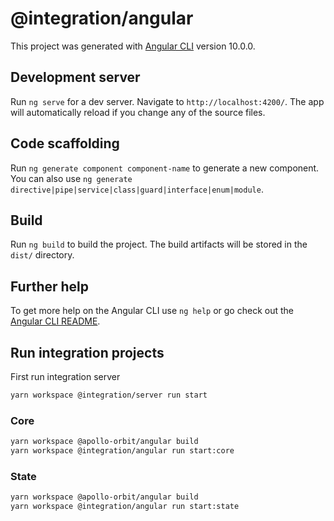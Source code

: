 # @integration/angular

This project was generated with [Angular CLI](https://github.com/angular/angular-cli) version 10.0.0.

## Development server

Run `ng serve` for a dev server. Navigate to `http://localhost:4200/`. The app will automatically reload if you change any of the source files.

## Code scaffolding

Run `ng generate component component-name` to generate a new component. You can also use `ng generate directive|pipe|service|class|guard|interface|enum|module`.

## Build

Run `ng build` to build the project. The build artifacts will be stored in the `dist/` directory.

## Further help

To get more help on the Angular CLI use `ng help` or go check out the [Angular CLI README](https://github.com/angular/angular-cli/blob/master/README.md).


## Run integration projects

First run integration server
```bash
yarn workspace @integration/server run start
```

### Core
```bash
yarn workspace @apollo-orbit/angular build
yarn workspace @integration/angular run start:core
```

### State
```bash
yarn workspace @apollo-orbit/angular build
yarn workspace @integration/angular run start:state
```
